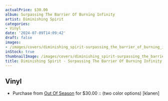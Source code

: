 ```yaml
---
actualPrice: $30.00
album: Surpassing The Barrier Of Burning Infinity
artist: Diminishing Spirit
categories:
- Vinyl
date: '2024-07-09T14:09:42'
draft: false
images:
- /images/covers/diminishing_spirit-surpassing_the_barrier_of_burning_infinity.jpg
inStock: true
thumbnailImage: /images/covers/diminishing_spirit-surpassing_the_barrier_of_burning_infinity-thumb.jpg
title: Diminishing Spirit - Surpassing The Barrier Of Burning Infinity
---
```


## Vinyl
* Purchase from [Out Of Season](https://www.outofseasonlabel.com/products/diminishing-spirit-vinyl-lp-two-color-options) for $30.00 :: (two color options) [klanen]
